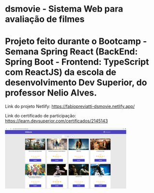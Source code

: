 # dsmovie - Sistema Web para avaliação de filmes

# Projeto feito durante o Bootcamp - Semana Spring React (BackEnd: Spring Boot - Frontend: TypeScript com ReactJS) da escola de desenvolvimento Dev Superior, do professor Nelio Alves. 

Link do projeto Netlify: https://fabiopreviatti-dsmovie.netlify.app/

Link do certificado de participação: https://learn.devsuperior.com/certificados/2145143

<img src="https://github.com/fpreviatti/dsmovie/blob/main/netlify.png" width="400px" height="auto">
